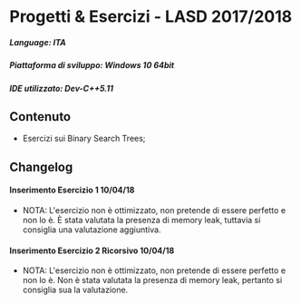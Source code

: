 # Progetti & Esercizi - LASD 2017/2018

#####  Language: ITA
##### Piattaforma di sviluppo: Windows 10 64bit
##### IDE utilizzato: Dev-C++5.11

## Contenuto
- Esercizi sui Binary Search Trees;

## Changelog 
#### Inserimento Esercizio 1 10/04/18
- NOTA: L'esercizio non è ottimizzato, non pretende di essere perfetto e non lo è.
È stata valutata la presenza di memory leak, tuttavia si consiglia una valutazione aggiuntiva.
#### Inserimento Esercizio 2 Ricorsivo 10/04/18
- NOTA: L'esercizio non è ottimizzato, non pretende di essere perfetto e non lo è. 
Non è stata valutata la presenza di memory leak, pertanto si consiglia sua la valutazione.
